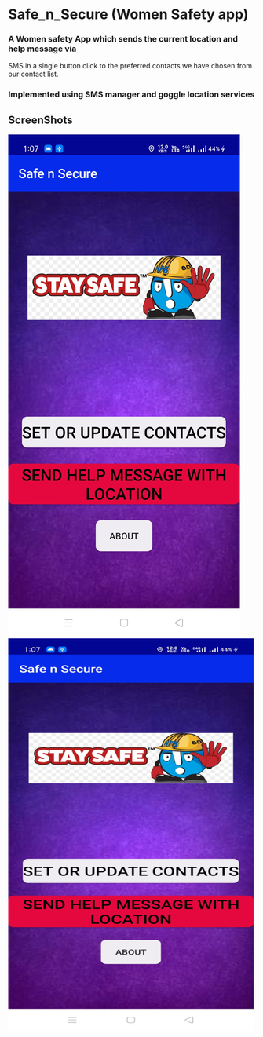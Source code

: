 # Safe_n_Secure (Women Safety app)

### A Women safety App which sends the current location and help message via
SMS in a single button click to the preferred contacts we have chosen from our
contact list.

### Implemented using SMS manager and goggle location services

## ScreenShots

![alt text](https://github.com/shubhamaswal205/Safe_n_Secure/blob/main/Screenshots/ss01.jpg?raw=true)
<img src="https://github.com/shubhamaswal205/Safe_n_Secure/blob/main/Screenshots/ss01.jpg" width="500" height="800"/>
